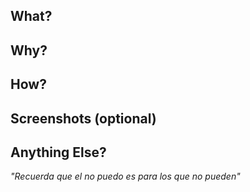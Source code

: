 ## What?

## Why?

## How?

## Screenshots (optional)

## Anything Else?


<em>"Recuerda que el no puedo es para los que no pueden"</em>
